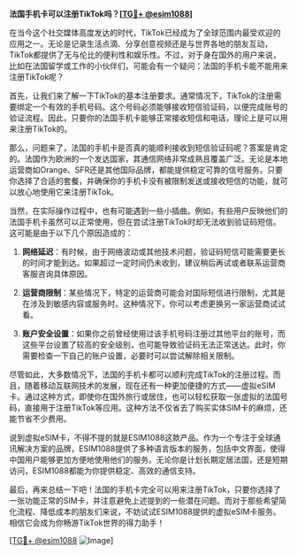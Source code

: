 **法国手机卡可以注册TikTok吗？[[TG💪+ @esim1088](https://t.me/s/esim1088)]**

在当今这个社交媒体高度发达的时代，TikTok已经成为了全球范围内最受欢迎的应用之一。无论是记录生活点滴、分享创意视频还是与世界各地的朋友互动，TikTok都提供了无与伦比的便利性和娱乐性。不过，对于身在国外的用户来说，比如在法国留学或工作的小伙伴们，可能会有一个疑问：法国的手机卡能不能用来注册TikTok呢？

首先，让我们来了解一下TikTok的基本注册要求。通常情况下，TikTok的注册需要绑定一个有效的手机号码。这个号码必须能够接收短信验证码，以便完成账号的验证流程。因此，只要你的法国手机卡能够正常接收短信和电话，理论上是可以用来注册TikTok的。

那么，问题来了，法国的手机卡是否真的能顺利接收到短信验证码呢？答案是肯定的。法国作为欧洲的一个发达国家，其通信网络非常成熟且覆盖广泛。无论是本地运营商如Orange、SFR还是其他国际品牌，都能提供稳定可靠的信号服务。只要你选择了合适的套餐，并确保你的手机卡没有被限制发送或接收短信的功能，就可以放心地使用它来注册TikTok。

当然，在实际操作过程中，也有可能遇到一些小插曲。例如，有些用户反映他们的法国手机卡虽然可以正常使用，但在尝试注册TikTok时却无法收到验证码短信。这可能是由于以下几个原因造成的：

1. **网络延迟**：有时候，由于网络波动或其他技术问题，验证码短信可能需要更长的时间才能到达。如果超过一定时间仍未收到，建议稍后再试或者联系运营商客服咨询具体原因。
   
2. **运营商限制**：某些情况下，特定的运营商可能会对国际短信进行限制，尤其是在涉及到敏感内容或服务时。这种情况下，你可以考虑更换另一家运营商试试看。

3. **账户安全设置**：如果你之前曾经使用过该手机号码注册过其他平台的账号，而这些平台设置了较高的安全级别，也可能导致验证码无法正常送达。此时，你需要检查一下自己的账户设置，必要时可以尝试解除相关限制。

尽管如此，大多数情况下，法国的手机卡都可以顺利完成TikTok的注册过程。而且，随着移动互联网技术的发展，现在还有一种更加便捷的方式——虚拟eSIM卡。通过这种方式，即使你在国外旅行或居住，也可以轻松获取一张虚拟的法国号码，直接用于注册TikTok等应用。这种方法不仅省去了购买实体SIM卡的麻烦，还能节省不少费用。

说到虚拟eSIM卡，不得不提的就是ESIM1088这款产品。作为一个专注于全球通讯解决方案的品牌，ESIM1088提供了多种语言版本的服务，包括中文界面，使得中国用户能够更加方便地使用他们的服务。无论你是计划长期定居法国，还是短期访问，ESIM1088都能为你提供稳定、高效的通信支持。

最后，再来总结一下吧！法国的手机卡完全可以用来注册TikTok，只要你选择了一张功能正常的SIM卡，并注意避免上述提到的一些潜在问题。而对于那些希望简化流程、降低成本的朋友们来说，不妨试试ESIM1088提供的虚拟eSIM卡服务。相信它会成为你畅游TikTok世界的得力助手！

[[TG💪+ @esim1088](https://t.me/s/esim1088) ![Image](https://i.postimg.cc/4NQfJmqS/Snipaste-2025-05-13-00-14-12.png)]